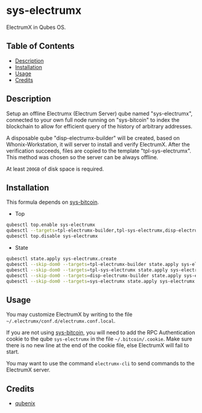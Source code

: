 # sys-electrumx

ElectrumX in Qubes OS.

## Table of Contents

* [Description](#description)
* [Installation](#installation)
* [Usage](#usage)
* [Credits](#credits)

## Description

Setup an offline Electrumx (Electrum Server) qube named "sys-electrumx",
connected to your own full node running on "sys-bitcoin" to index the
blockchain to allow for efficient query of the history of arbitrary addresses.

A disposable qube "disp-electrumx-builder" will be created, based on
Whonix-Workstation, it will server to install and verify ElectrumX. After the
verification succeeds, files are copied to the template "tpl-sys-electrumx".
This method was chosen so the server can be always offline.

At least `200GB` of disk space is required.

## Installation

This formula depends on [sys-bitcoin](../sys-bitcoin/README.md).

- Top
```sh
qubesctl top.enable sys-electrumx
qubesctl --targets=tpl-electrumx-builder,tpl-sys-electrumx,disp-electrumx-builder,sys-electrumx state.apply
qubesctl top.disable sys-electrumx
```

- State
<!-- pkg:begin:post-install -->
```sh
qubesctl state.apply sys-electrumx.create
qubesctl --skip-dom0 --targets=tpl-electrumx-builder state.apply sys-electrumx.install-builder
qubesctl --skip-dom0 --targets=tpl-sys-electrumx state.apply sys-electrumx.install
qubesctl --skip-dom0 --targets=disp-electrumx-builder state.apply sys-electrumx.configure-builder
qubesctl --skip-dom0 --targets=sys-electrumx state.apply sys-electrumx.configure
```
<!-- pkg:end:post-install -->

## Usage

You may customize ElectrumX by writing to the file
`~/.electrumx/conf.d/electrumx.conf.local`.

If you are not using [sys-bitcoin](../sys-bitcoin/README.md), you will need to
add the RPC Authentication cookie to the qube `sys-electrumx` in the file
`~/.bitcoin/.cookie`. Make sure there is no new line at the end of the cookie
file, else ElectrumX will fail to start.

You may want to use the command `electrumx-cli` to send commands to the
ElectrumX server.

## Credits

- [qubenix](https://github.com/qubenix/qubes-whonix-bitcoin)
